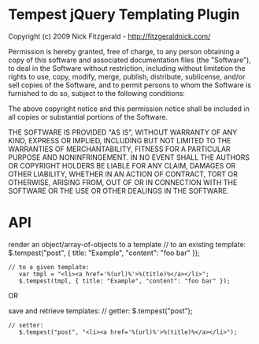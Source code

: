 Tempest jQuery Templating Plugin
================================

Copyright (c) 2009 Nick Fitzgerald - http://fitzgeraldnick.com/

Permission is hereby granted, free of charge, to any person obtaining a copy
of this software and associated documentation files (the "Software"), to deal
in the Software without restriction, including without limitation the rights
to use, copy, modify, merge, publish, distribute, sublicense, and/or sell
copies of the Software, and to permit persons to whom the Software is
furnished to do so, subject to the following conditions:

The above copyright notice and this permission notice shall be included in
all copies or substantial portions of the Software.

THE SOFTWARE IS PROVIDED "AS IS", WITHOUT WARRANTY OF ANY KIND, EXPRESS OR
IMPLIED, INCLUDING BUT NOT LIMITED TO THE WARRANTIES OF MERCHANTABILITY,
FITNESS FOR A PARTICULAR PURPOSE AND NONINFRINGEMENT. IN NO EVENT SHALL THE
AUTHORS OR COPYRIGHT HOLDERS BE LIABLE FOR ANY CLAIM, DAMAGES OR OTHER
LIABILITY, WHETHER IN AN ACTION OF CONTRACT, TORT OR OTHERWISE, ARISING FROM,
OUT OF OR IN CONNECTION WITH THE SOFTWARE OR THE USE OR OTHER DEALINGS IN
THE SOFTWARE.


API
===

render an object/array-of-objects to a template 
    // to an existing template:
       $.tempest("post", { title: "Example", "content": "foo bar" });

    // to a given template:
       var tmpl = "<li><a href='%(url)%'>%(title)%</a></li>";
       $.tempest(tmpl, { title: "Example", "content": "foo bar" });

   OR

save and retrieve templates:
    // getter:
       $.tempest("post");

    // setter:
       $.tempest("post", "<li><a href='%(url)%'>%(title)%</a></li>");
